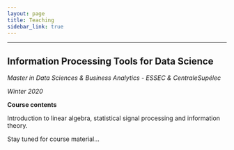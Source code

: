 ```yaml
---
layout: page
title: Teaching
sidebar_link: true
---
```


****

Information Processing Tools for Data Science 
------


_Master in Data Sciences & Business Analytics - ESSEC & CentraleSupélec_


*Winter 2020*

__Course contents__

Introduction to linear algebra, statistical signal processing and information theory.

Stay tuned for course material...
